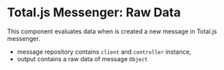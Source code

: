 # Total.js Messenger: Raw Data

This component evaluates data when is created a new message in Total.js messenger.

- message repository contains `client` and `controller` instance,
- output contains a raw data of message `Object`